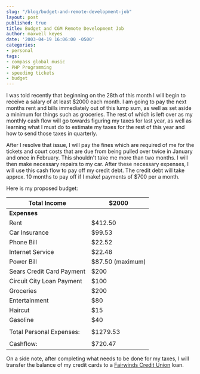 ```yaml
---
slug: "/blog/budget-and-remote-development-job"
layout: post
published: true
title: Budget and CGM Remote Development Job
author: maxwell keyes
date: '2003-04-19 16:06:00 -0500'
categories:
- personal
tags:
- compass global music
- PHP Programming
- speeding tickets
- budget
---
```


I was told recently that beginning on the 28th of this month I will begin to
receive a salary of at least $2000 each month. I am going to pay the next months
rent and bills immediately out of this lump sum, as well as set aside a minimum
for things such as groceries. The rest of which is left over as my monthly cash
flow will go towards figuring my taxes for last year, as well as learning what I
must do to estimate my taxes for the rest of this year and how to send those
taxes in quarterly.

After I resolve that issue, I will pay the fines which are required of me for
the tickets and court costs that are due from being pulled over twice in January
and once in February. This shouldn't take me more than two months. I will then
make necessary repairs to my car. After these necessary expenses, I will use
this cash flow to pay off my credit debt. The credit debt will take approx. 10
months to pay off if I make! payments of $700 per a month.

Here is my proposed budget:

| __Total Income__           | $2000            |
| -------------------------- | ---------------- |
| __Expenses__               |                  |
| Rent                       | $412.50          |
| Car Insurance              | $99.53           |
| Phone Bill                 | $22.52           |
| Internet Service           | $22.48           |
| Power Bill                 | $87.50 (maximum) |
| Sears Credit Card Payment  | $200             |
| Circuit City Loan Payment  | $100             |
| Groceries                  | $200             |
| Entertainment              | $80              |
| Haircut                    | $15              |
| Gasoline                   | $40              |
|                            |                  |
| Total Personal Expenses:   | $1279.53         |
|                            |                  |
| Cashflow:                  | $720.47          |

On a side note, after completing what needs to be done for my taxes, I will
transfer the balance of my credit cards to a
[Fairwinds Credit Union](http://www.fairwinds.org/) loan.

